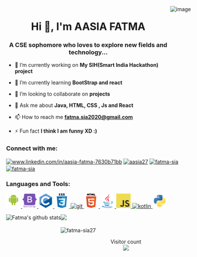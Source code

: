 <img align="right" height="220px" src="https://appservice.azureedge.net/images/linux-landing-page/v3/node.svg" alt="image" />

<h1 align="center">Hi 👋, I'm AASIA FATMA</h1>
<h3 align="center">A CSE sophomore who loves to explore new fields and technology...</h3>

<img align="right" width="200px" sec="https://cdn.dribbble.com/users/2646423/screenshots/5507196/computer.gif" />

- 🔭 I’m currently working on **My SIH(Smart India Hackathon) project**

- 🌱 I’m currently learning **BootStrap and react**

- 👯 I’m looking to collaborate on **projects**

- 💬 Ask me about **Java, HTML, CSS , Js and React**


- 📫 How to reach me **fatma.sia2020@gmail.com**

- ⚡ Fun fact **I think I am funny XD :)**





<h3 align="left">Connect with me:</h3>
<p align="left">
<a href="https://linkedin.com/in/www.linkedin.com/in/aasia-fatma-7630b71bb" target="blank"><img align="center" src="https://raw.githubusercontent.com/rahuldkjain/github-profile-readme-generator/master/src/images/icons/Social/linked-in-alt.svg" alt="www.linkedin.com/in/aasia-fatma-7630b71bb" height="30" width="40" /></a>
<a href="https://www.codechef.com/users/aasia27" target="blank"><img align="center" src="https://cdn.jsdelivr.net/npm/simple-icons@3.1.0/icons/codechef.svg" alt="aasia27" height="30" width="40" /></a>
<a href="https://codeforces.com/profile/fatma-sia" target="blank"><img align="center" src="https://raw.githubusercontent.com/rahuldkjain/github-profile-readme-generator/master/src/images/icons/Social/codeforces.svg" alt="fatma-sia" height="30" width="40" /></a>
<a href="https://www.leetcode.com/fatma-sia" target="blank"><img align="center" src="https://raw.githubusercontent.com/rahuldkjain/github-profile-readme-generator/master/src/images/icons/Social/leet-code.svg" alt="fatma-sia" height="30" width="40" /></a>
</p>

<h3 align="left">Languages and Tools:</h3>
<p align="left"> <a href="https://developer.android.com" target="_blank" rel="noreferrer"> <img src="https://raw.githubusercontent.com/devicons/devicon/master/icons/android/android-original-wordmark.svg" alt="android" width="40" height="40"/> </a> <a href="https://getbootstrap.com" target="_blank" rel="noreferrer"> <img src="https://raw.githubusercontent.com/devicons/devicon/master/icons/bootstrap/bootstrap-plain-wordmark.svg" alt="bootstrap" width="40" height="40"/> </a> <a href="https://www.cprogramming.com/" target="_blank" rel="noreferrer"> <img src="https://raw.githubusercontent.com/devicons/devicon/master/icons/c/c-original.svg" alt="c" width="40" height="40"/> </a> <a href="https://www.w3schools.com/css/" target="_blank" rel="noreferrer"> <img src="https://raw.githubusercontent.com/devicons/devicon/master/icons/css3/css3-original-wordmark.svg" alt="css3" width="40" height="40"/> </a> <a href="https://git-scm.com/" target="_blank" rel="noreferrer"> <img src="https://www.vectorlogo.zone/logos/git-scm/git-scm-icon.svg" alt="git" width="40" height="40"/> </a> <a href="https://www.w3.org/html/" target="_blank" rel="noreferrer"> <img src="https://raw.githubusercontent.com/devicons/devicon/master/icons/html5/html5-original-wordmark.svg" alt="html5" width="40" height="40"/> </a> <a href="https://www.java.com" target="_blank" rel="noreferrer"> <img src="https://raw.githubusercontent.com/devicons/devicon/master/icons/java/java-original.svg" alt="java" width="40" height="40"/> </a> <a href="https://developer.mozilla.org/en-US/docs/Web/JavaScript" target="_blank" rel="noreferrer"> <img src="https://raw.githubusercontent.com/devicons/devicon/master/icons/javascript/javascript-original.svg" alt="javascript" width="40" height="40"/> </a> <a href="https://kotlinlang.org" target="_blank" rel="noreferrer"> <img src="https://www.vectorlogo.zone/logos/kotlinlang/kotlinlang-icon.svg" alt="kotlin" width="40" height="40"/> </a> <a href="https://www.python.org" target="_blank" rel="noreferrer"> <img src="https://raw.githubusercontent.com/devicons/devicon/master/icons/python/python-original.svg" alt="python" width="40" height="40"/> </a> </p>


<img align="left" height="200px" src="https://github-readme-stats.vercel.app/api?username=fatma-sia27&show_icons=true&count_private=true&title_color=ff0087&bg_color=fafbfc00&text_color=a2a2a2" alt="Fatma's github stats" />

 
<img align="centre" height="200px" src="https://github-readme-stats.vercel.app/api/top-langs/?username=fatma-sia27&title_color=ff0087&bg_color=fafbfc00&text_color=35b5ff&hide=EJS" />

<p><img align="center" height="200px" src="https://github-readme-streak-stats.herokuapp.com/?user=fatma-sia27&&title_color=ff0087&bg_color=fafbfc00&text_color=35b5ff&hide=EJS" alt="fatma-sia27" /></p>

<p align="center"> 
  Visitor count<br>
  <img src="https://profile-counter.glitch.me/fatma-sia27/count.svg" />
</p>
